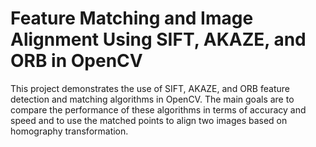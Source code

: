 # **Feature Matching and Image Alignment Using SIFT, AKAZE, and ORB in OpenCV**

This project demonstrates the use of SIFT, AKAZE, and ORB feature detection and matching algorithms in OpenCV. The main goals are to compare the performance of these algorithms in terms of accuracy and speed and to use the matched points to align two images based on homography transformation.
